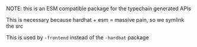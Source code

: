 NOTE: this is an ESM compatible package for the typechain generated APIs

This is necessary because hardhat + esm = massive pain, so we symlink the src

This is used by `-frontend` instead of the `-hardhat` package
